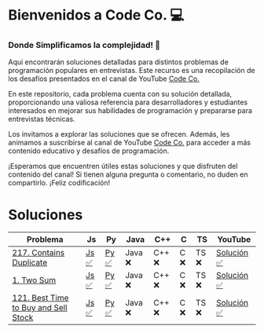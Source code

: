 # Bienvenidos a Code Co. 💻

### Donde Simplificamos la complejidad! 🚀

Aqui encontrarán soluciones detalladas para distintos problemas de programación populares en entrevistas. Este recurso es una recopilación de los desafíos presentados en el canal de YouTube [Code Co.](https://www.youtube.com/@CodeCo_)

En este repositorio, cada problema cuenta con su solución detallada, proporcionando una valiosa referencia para desarrolladores y estudiantes interesados en mejorar sus habilidades de programación y prepararse para entrevistas técnicas.

Los invitamos a explorar las soluciones que se ofrecen. Además, les animamos a suscribirse al canal de YouTube [Code Co.](https://www.youtube.com/@CodeCo_) para acceder a más contenido educativo y desafíos de programación.

¡Esperamos que encuentren útiles estas soluciones y que disfruten del contenido del canal! Si tienen alguna pregunta o comentario, no duden en compartirlo. ¡Feliz codificación!

# Soluciones

| Problema                                                                                              | Js                                                         | Py                                                     | Java    | C++    | C    | TS    | YouTube                                                          |
| ----------------------------------------------------------------------------------------------------- | ---------------------------------------------------------- | ------------------------------------------------------ | ------- | ------ | ---- | ----- | ---------------------------------------------------------------- |
| [217. Contains Duplicate](https://leetcode.com/problems/contains-duplicate/)                          | [Js ✅](Javascript/217-Contains_Duplicate.js)              | [Py ✅](Python/217-Contains_Duplicate.py)              | Java ❌ | C++ ❌ | C ❌ | TS ❌ | [Solución ✅](https://www.youtube.com/watch?v=1JGgB6MYIHw&t=24s) |
| [1. Two Sum](https://leetcode.com/problems/two-sum/)                                                  | [Js ✅](Javascript/1-Two_Sum.js)                           | [Py ✅](Python/1-Two_Sum.py)                           | Java ❌ | C++ ❌ | C ❌ | TS ❌ | [Solución ✅](https://www.youtube.com/watch?v=WJ4eMHAS_Cs)       |
| [121. Best Time to Buy and Sell Stock](https://leetcode.com/problems/best-time-to-buy-and-sell-stock) | [Js ✅](Javascript/121-Best_Time_to_Buy_and_Sell_Stock.js) | [Py ✅](Python/121-Best_Time_to_Buy_and_Sell_Stock.py) | Java ❌ | C++ ❌ | C ❌ | TS ❌ | [Solución ✅](https://youtu.be/hlwkrraMXH0?si=dhg0HTds1DGQ_X_B)  |
